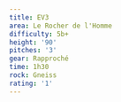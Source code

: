 ```yaml
---
title: EV3
area: Le Rocher de l'Homme
difficulty: 5b+
height: '90'
pitches: '3'
gear: Rapproché
time: 1h30
rock: Gneiss
rating: '1'
---
```


